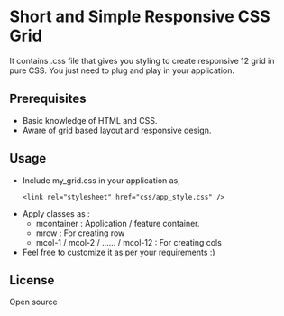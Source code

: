 Short and Simple Responsive CSS Grid
============

It contains .css file that gives you styling to create responsive 12 grid in pure CSS. You just need to plug and play in your application.

## Prerequisites

* Basic knowledge of HTML and CSS.
* Aware of grid based layout and responsive design.


## Usage

* Include my_grid.css in your application as,
	```
	<link rel="stylesheet" href="css/app_style.css" />
	```
* Apply classes as :
  * mcontainer : Application / feature container.
  * mrow : For creating row
  * mcol-1 / mcol-2 / ...... / mcol-12 : For creating cols
* Feel free to customize it as per your requirements :)
  

## License
  Open source 